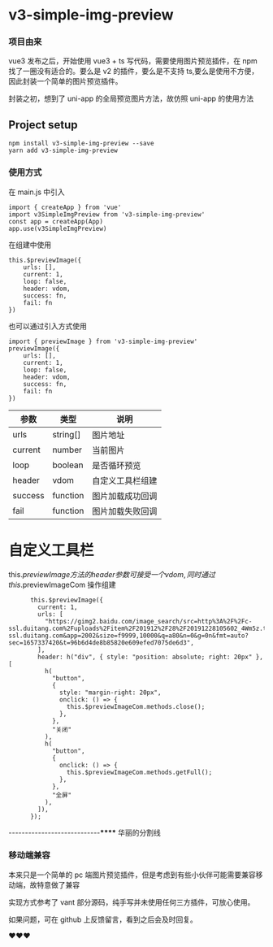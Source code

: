 # v3-simple-img-preview

### 项目由来

vue3 发布之后，开始使用 vue3 + ts 写代码，需要使用图片预览插件，在 npm 找了一圈没有适合的。要么是 v2 的插件，要么是不支持 ts,要么是使用不方便，因此封装一个简单的图片预览插件。

封装之初，想到了 uni-app 的全局预览图片方法，故仿照 uni-app 的使用方法

## Project setup

```
npm install v3-simple-img-preview --save
yarn add v3-simple-img-preview
```

### 使用方式

在 main.js 中引入

```
import { createApp } from 'vue'
import v3SimpleImgPreview from 'v3-simple-img-preview'
const app = createApp(App)
app.use(v3SimpleImgPreview)
```

在组建中使用

```
this.$previewImage({
    urls: [],
    current: 1,
    loop: false,
    header: vdom,
    success: fn,
    fail: fn
})
```

也可以通过引入方式使用

```
import { previewImage } from 'v3-simple-img-preview'
previewImage({
    urls: [],
    current: 1,
    loop: false,
    header: vdom,
    success: fn,
    fail: fn
})
```

| 参数    | 类型     | 说明             |
| ------- | -------- | ---------------- |
| urls    | string[] | 图片地址         |
| current | number   | 当前图片         |
| loop    | boolean  | 是否循环预览     |
| header  | vdom     | 自定义工具栏组建 |
| success | function | 图片加载成功回调 |
| fail    | function | 图片加载失败回调 |

# 自定义工具栏

this.$previewImage方法的header参数可接受一个vdom,同时通过this.$previewImageCom 操作组建

```
      this.$previewImage({
        current: 1,
        urls: [
          "https://gimg2.baidu.com/image_search/src=http%3A%2F%2Fc-ssl.duitang.com%2Fuploads%2Fitem%2F201912%2F28%2F20191228105602_4Wm5z.thumb.1000_0.jpeg&refer=http%3A%2F%2Fc-ssl.duitang.com&app=2002&size=f9999,10000&q=a80&n=0&g=0n&fmt=auto?sec=1657337420&t=96b6d4de8b85820e609efed7075de6d3",
        ],
        header: h("div", { style: "position: absolute; right: 20px" }, [
          h(
            "button",
            {
              style: "margin-right: 20px",
              onclick: () => {
                this.$previewImageCom.methods.close();
              },
            },
            "关闭"
          ),
          h(
            "button",
            {
              onclick: () => {
                this.$previewImageCom.methods.getFull();
              },
            },
            "全屏"
          ),
        ]),
      });

```

----------------------------************\*\*\*\************* 华丽的分割线

### 移动端兼容

本来只是一个简单的 pc 端图片预览插件，但是考虑到有些小伙伴可能需要兼容移动端，故特意做了兼容

实现方式参考了 vant 部分源码，纯手写并未使用任何三方插件，可放心使用。

如果问题，可在 github 上反馈留言，看到之后会及时回复。

♥️♥️♥️
